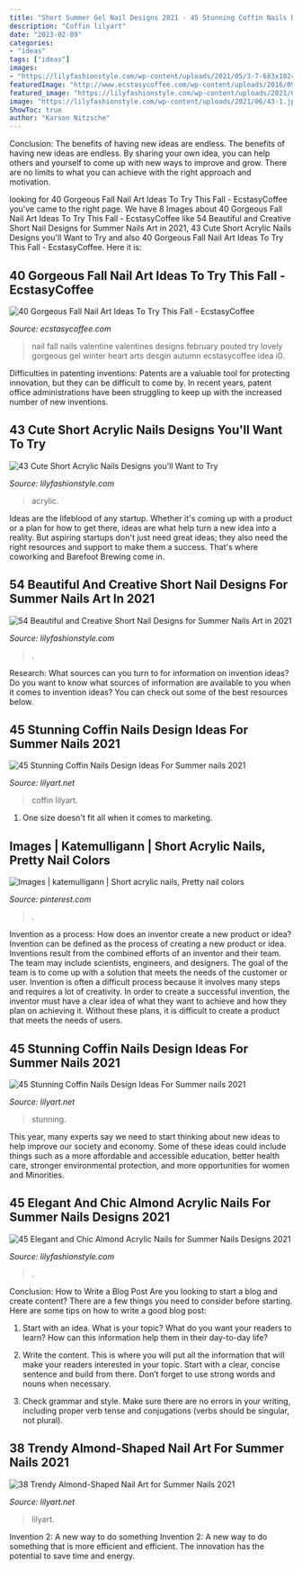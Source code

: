 ```yaml
---
title: "Short Summer Gel Nail Designs 2021 - 45 Stunning Coffin Nails Design Ideas For Summer Nails 2021"
description: "Coffin lilyart"
date: "2023-02-09"
categories:
- "ideas"
tags: ["ideas"]
images:
- "https://lilyfashionstyle.com/wp-content/uploads/2021/05/3-7-683x1024.jpg"
featuredImage: "http://www.ecstasycoffee.com/wp-content/uploads/2016/09/Fall-Nail-Art-Idea.jpg"
featured_image: "https://lilyfashionstyle.com/wp-content/uploads/2021/06/3-3.jpg"
image: "https://lilyfashionstyle.com/wp-content/uploads/2021/06/43-1.jpg"
ShowToc: true
author: "Karson Nitzsche"
---
```



Conclusion: The benefits of having new ideas are endless.
The benefits of having new ideas are endless. By sharing your own idea, you can help others and yourself to come up with new ways to improve and grow. There are no limits to what you can achieve with the right approach and motivation.

	

		
looking for 40 Gorgeous Fall Nail Art Ideas To Try This Fall - EcstasyCoffee you've came to the right page. We have 8 Images about 40 Gorgeous Fall Nail Art Ideas To Try This Fall - EcstasyCoffee like 54 Beautiful and Creative Short Nail Designs for Summer Nails Art in 2021, 43 Cute Short Acrylic Nails Designs you&#039;ll Want to Try and also 40 Gorgeous Fall Nail Art Ideas To Try This Fall - EcstasyCoffee. Here it is:
		
    
## 40 Gorgeous Fall Nail Art Ideas To Try This Fall - EcstasyCoffee

<img loading=lazy src="http://www.ecstasycoffee.com/wp-content/uploads/2016/09/Fall-Nail-Art-Idea.jpg" onerror="this.onerror=null;this.src='https://tse3.mm.bing.net/th?id=OIP.1A-vdxllfIjJuCMLymknwgHaNJ&amp;pid=15.1';" alt="40 Gorgeous Fall Nail Art Ideas To Try This Fall - EcstasyCoffee">

_Source: ecstasycoffee.com_

>nail fall nails valentine valentines designs february pouted try lovely gorgeous gel winter heart arts desgin autumn ecstasycoffee idea i0. 

	

Difficulties in patenting inventions:
Patents are a valuable tool for protecting innovation, but they can be difficult to come by. In recent years, patent office administrations have been struggling to keep up with the increased number of new inventions.

    
## 43 Cute Short Acrylic Nails Designs You&#039;ll Want To Try

<img loading=lazy src="https://lilyfashionstyle.com/wp-content/uploads/2021/05/3-7-683x1024.jpg" onerror="this.onerror=null;this.src='https://tse4.mm.bing.net/th?id=OIP.Ic5nOi803xD9TYzIVerRyQHaLG&amp;pid=15.1';" alt="43 Cute Short Acrylic Nails Designs you&#039;ll Want to Try">

_Source: lilyfashionstyle.com_

>acrylic. 

	

Ideas are the lifeblood of any startup. Whether it's coming up with a product or a plan for how to get there, ideas are what help turn a new idea into a reality. But aspiring startups don't just need great ideas; they also need the right resources and support to make them a success. That's where coworking and Barefoot Brewing come in.

    
## 54 Beautiful And Creative Short Nail Designs For Summer Nails Art In 2021

<img loading=lazy src="https://lilyfashionstyle.com/wp-content/uploads/2021/06/3-3.jpg" onerror="this.onerror=null;this.src='https://tse3.mm.bing.net/th?id=OIP.q9sr89kjrKtT2pfaX-wUdQHaLH&amp;pid=15.1';" alt="54 Beautiful and Creative Short Nail Designs for Summer Nails Art in 2021">

_Source: lilyfashionstyle.com_

>. 

	

Research: What sources can you turn to for information on invention ideas?
Do you want to know what sources of information are available to you when it comes to invention ideas? You can check out some of the best resources below.

    
## 45 Stunning Coffin Nails Design Ideas For Summer Nails 2021

<img loading=lazy src="https://lilyart.net/wp-content/uploads/2021/05/29-10-768x1152.jpg" onerror="this.onerror=null;this.src='https://tse1.mm.bing.net/th?id=OIP.9kS_GZVn9s-yo8ylvUlvRQHaLH&amp;pid=15.1';" alt="45 Stunning Coffin Nails Design Ideas For Summer nails 2021">

_Source: lilyart.net_

>coffin lilyart. 

	

1. One size doesn't fit all when it comes to marketing.

    
## Images | Katemulligann | Short Acrylic Nails, Pretty Nail Colors

<img loading=lazy src="https://i.pinimg.com/736x/a5/5c/8d/a55c8d26fff9a4ac98aff4a6d8a8b6aa.jpg" onerror="this.onerror=null;this.src='https://tse4.mm.bing.net/th?id=OIP.tzWrdh_IZ2zisz3pePqnJgHaJ3&amp;pid=15.1';" alt="Images | katemulligann | Short acrylic nails, Pretty nail colors">

_Source: pinterest.com_

>. 

	

Invention as a process: How does an inventor create a new product or idea?
Invention can be defined as the process of creating a new product or idea. Inventions result from the combined efforts of an inventor and their team. The team may include scientists, engineers, and designers. The goal of the team is to come up with a solution that meets the needs of the customer or user.
Invention is often a difficult process because it involves many steps and requires a lot of creativity. In order to create a successful invention, the inventor must have a clear idea of what they want to achieve and how they plan on achieving it. Without these plans, it is difficult to create a product that meets the needs of users.

    
## 45 Stunning Coffin Nails Design Ideas For Summer Nails 2021

<img loading=lazy src="https://lilyart.net/wp-content/uploads/2021/05/30-10.jpg" onerror="this.onerror=null;this.src='https://tse2.mm.bing.net/th?id=OIP.0AOwhSw7alNx1ylf32nURQHaLH&amp;pid=15.1';" alt="45 Stunning Coffin Nails Design Ideas For Summer nails 2021">

_Source: lilyart.net_

>stunning. 

	

This year, many experts say we need to start thinking about new ideas to help improve our society and economy. Some of these ideas could include things such as a more affordable and accessible education, better health care, stronger environmental protection, and more opportunities for women and Minorities.

    
## 45 Elegant And Chic Almond Acrylic Nails For Summer Nails Designs 2021

<img loading=lazy src="https://lilyfashionstyle.com/wp-content/uploads/2021/06/43-1.jpg" onerror="this.onerror=null;this.src='https://tse4.mm.bing.net/th?id=OIP.5TOj1937aUzrWj6AoaS90AHaLH&amp;pid=15.1';" alt="45 Elegant and Chic Almond Acrylic Nails for Summer Nails Designs 2021">

_Source: lilyfashionstyle.com_

>. 

	

Conclusion: How to Write a Blog Post
Are you looking to start a blog and create content? There are a few things you need to consider before starting. Here are some tips on how to write a good blog post:
1. Start with an idea. What is your topic? What do you want your readers to learn? How can this information help them in their day-to-day life?

2. Write the content. This is where you will put all the information that will make your readers interested in your topic. Start with a clear, concise sentence and build from there. Don’t forget to use strong words and nouns when necessary.

3. Check grammar and style. Make sure there are no errors in your writing, including proper verb tense and conjugations (verbs should be singular, not plural).

    
## 38 Trendy Almond-Shaped Nail Art For Summer Nails 2021

<img loading=lazy src="https://lilyart.net/wp-content/uploads/2021/06/37-3.jpg" onerror="this.onerror=null;this.src='https://tse4.mm.bing.net/th?id=OIP.Ujq4zA9J4oV4Y468COQeuAHaLH&amp;pid=15.1';" alt="38 Trendy Almond-Shaped Nail Art for Summer Nails 2021">

_Source: lilyart.net_

>lilyart. 

	

Invention 2: A new way to do something
Invention 2: A new way to do something that is more efficient and efficient. The innovation has the potential to save time and energy.

